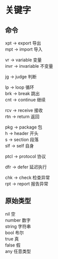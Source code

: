 # 关键字
## 命令
xpt -> export 导出  
mpt -> import 导入  

vr -> variable 变量  
invr -> invariable 不变量  

jg -> judge 判断  

lp -> loop 循环  
brk -> break 跳出  
cnt -> continue 继续  

rcv -> receive 接收  
rtn -> return 返回

pkg -> package 包  
h -> header 开头  
s -> section 段落  
slf -> self 自身

ptcl -> protocol 协议

dfr -> defer 延迟执行

chk -> check 检查异常  
rpt -> report 报告异常

## 原始类型
nil 空  
number 数字  
string 字符串  
bool 布尔  
true 真  
false 假  
any 任意类型